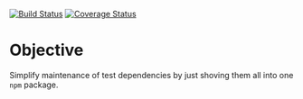 [![Build Status](https://travis-ci.org/0time/test-deps.svg?branch=master)](https://travis-ci.org/0time/test-deps)
[![Coverage Status](https://coveralls.io/repos/github/0time/test-deps/badge.svg?branch=master)](https://coveralls.io/github/0time/test-deps?branch=master)

# Objective

Simplify maintenance of test dependencies by just shoving them all into one `npm` package.
